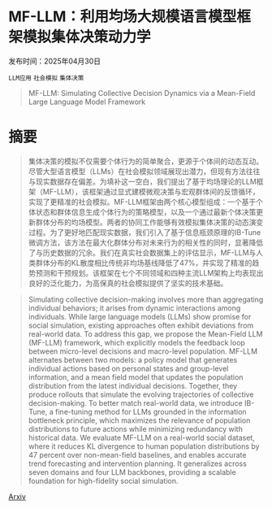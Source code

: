 # MF-LLM：利用均场大规模语言模型框架模拟集体决策动力学

发布时间：2025年04月30日

`LLM应用` `社会模拟` `集体决策`

> MF-LLM: Simulating Collective Decision Dynamics via a Mean-Field Large Language Model Framework

# 摘要

> 集体决策的模拟不仅需要个体行为的简单聚合，更源于个体间的动态互动。尽管大型语言模型（LLMs）在社会模拟领域展现出潜力，但现有方法往往与现实数据存在偏差。为填补这一空白，我们提出了基于均场理论的LLM框架（MF-LLM），该框架通过显式建模微观决策与宏观群体间的反馈循环，实现了更精准的社会模拟。MF-LLM框架由两个核心模型组成：一个基于个体状态和群体信息生成个体行为的策略模型，以及一个通过最新个体决策更新群体分布的均场模型。两者的协同工作能够有效模拟集体决策的动态演变过程。为了更好地匹配现实数据，我们引入了基于信息瓶颈原理的IB-Tune微调方法，该方法在最大化群体分布对未来行为的相关性的同时，显著降低了与历史数据的冗余。我们在真实社会数据集上的评估显示，MF-LLM与人类群体分布的KL散度相比传统非均场基线降低了47%，并实现了精准的趋势预测和干预规划。该框架在七个不同领域和四种主流LLM架构上均表现出良好的泛化能力，为高保真的社会模拟提供了坚实的技术基础。

> Simulating collective decision-making involves more than aggregating individual behaviors; it arises from dynamic interactions among individuals. While large language models (LLMs) show promise for social simulation, existing approaches often exhibit deviations from real-world data. To address this gap, we propose the Mean-Field LLM (MF-LLM) framework, which explicitly models the feedback loop between micro-level decisions and macro-level population. MF-LLM alternates between two models: a policy model that generates individual actions based on personal states and group-level information, and a mean field model that updates the population distribution from the latest individual decisions. Together, they produce rollouts that simulate the evolving trajectories of collective decision-making. To better match real-world data, we introduce IB-Tune, a fine-tuning method for LLMs grounded in the information bottleneck principle, which maximizes the relevance of population distributions to future actions while minimizing redundancy with historical data. We evaluate MF-LLM on a real-world social dataset, where it reduces KL divergence to human population distributions by 47 percent over non-mean-field baselines, and enables accurate trend forecasting and intervention planning. It generalizes across seven domains and four LLM backbones, providing a scalable foundation for high-fidelity social simulation.

[Arxiv](https://arxiv.org/abs/2504.21582)